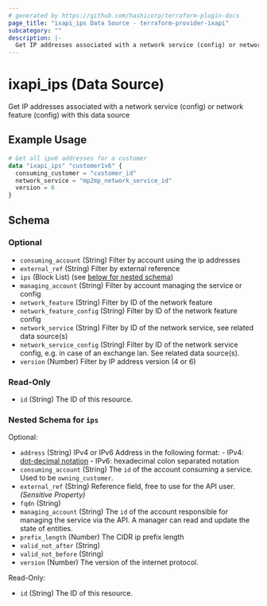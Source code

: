 ```yaml
---
# generated by https://github.com/hashicorp/terraform-plugin-docs
page_title: "ixapi_ips Data Source - terraform-provider-ixapi"
subcategory: ""
description: |-
  Get IP addresses associated with a network service (config) or network feature (config) with this data source
---
```


# ixapi_ips (Data Source)

Get IP addresses associated with a network service (config) or network feature (config) with this data source

## Example Usage

```terraform
# Get all ipv6 addresses for a customer
data "ixapi_ips" "customer1v6" {
  consuming_customer = "customer_id"
  network_service = "mp2mp_network_service_id"
  version = 6
}
```

<!-- schema generated by tfplugindocs -->
## Schema

### Optional

- `consuming_account` (String) Filter by account using the ip addresses
- `external_ref` (String) Filter by external reference
- `ips` (Block List) (see [below for nested schema](#nestedblock--ips))
- `managing_account` (String) Filter by account managing the service or config
- `network_feature` (String) Filter by ID of the network feature
- `network_feature_config` (String) Filter by ID of the network feature config
- `network_service` (String) Filter by ID of the network service, see related data source(s)
- `network_service_config` (String) Filter by ID of the network service config, e.g. in case of an exchange lan. See related data source(s).
- `version` (Number) Filter by IP address version (4 or 6)

### Read-Only

- `id` (String) The ID of this resource.

<a id="nestedblock--ips"></a>
### Nested Schema for `ips`

Optional:

- `address` (String) IPv4 or IPv6 Address in the following format: - IPv4: [dot-decimal notation](https://en.wikipedia.org/wiki/Dot-decimal_notation) - IPv6: hexadecimal colon separated notation
- `consuming_account` (String) The `id` of the account consuming a service.  Used to be `owning_customer`.
- `external_ref` (String) Reference field, free to use for the API user. *(Sensitive Property)*
- `fqdn` (String)
- `managing_account` (String) The `id` of the account responsible for managing the service via the API. A manager can read and update the state of entities.
- `prefix_length` (Number) The CIDR ip prefix length
- `valid_not_after` (String)
- `valid_not_before` (String)
- `version` (Number) The version of the internet protocol.

Read-Only:

- `id` (String) The ID of this resource.


